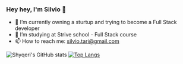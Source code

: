 ### Hey hey, I'm Silvio  👋

- 🔭 I’m currently owning a sturtup and trying to become a Full Stack developer
- 🌱 I’m studying at Strive school - Full Stack course
- 📫 How to reach me: silvio.tari@gmail.com


![Shyqeri's GitHub stats](https://github-readme-stats.vercel.app/api?username=ShyqeriTari&theme=chartreuse-dark&show_icons=true)
[![Top Langs](https://github-readme-stats.vercel.app/api/top-langs/?username=ShyqeriTari&langs_count=8)](https://github.com/ShyqeriTari/github-readme-stats)


